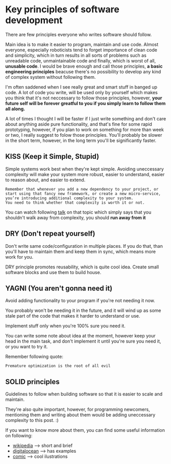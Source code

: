 # Key principles of software development 

There are few principles everyone who writes software should follow. 

Main idea is to make it easier to program, maintain and use code. Almost everyone, especially 
roboticists tend to forget importance of clean code and simplicity, which in turn results 
in all sorts of problems such as unreadable code, unmaintainable code and finally, which 
is worst of all, **unusable code**. I would be brave enough and call those principles, 
**a basic engineering principles** beacuse there's no possibility to develop 
any kind of complex system without following them. 

I'm often saddened when I see really great and smart stuff in banged up code. A lot of 
code you write, will be used only by yourself which makes you think that it's not 
neccessary to follow those principles, however, **your future self will be forever greatful 
to you if you simply learn to follow them all along.**

A lot of times I thought I will be faster if I just write something and don't care 
about anything aside pure functionality, and that's fine for some rapid prototyping, 
however, if you plan to work on something for more than week or two, I really 
suggest to folow those principles. You'll probably be slower in the short term, 
however, in the long term you'll be significantly faster. 

## KISS (Keep it Simple, Stupid) 

Simple systems work best when they're kept simple. Avoiding uneccessary complexity 
will make your system more robust, easier to understand, easier to reason about, and easier to extend. 

```
Remember that whenever you add a new dependency to your project, or start using that fancy new framework, or create a new micro-service, you’re introducing additional complexity to your system. 
You need to think whether that complexity is worth it or not.
```

You can watch following [talk](https://www.callicoder.com/software-development-principles/) on that topic which 
simply says that you shouldn't walk away from complexity, you should **run away from it** 


## DRY (Don't repeat yourself) 

Don't write same code/configuration in multiple places. If you do that, than you'll have to maintain them and keep them in 
sync, which means more work for you. 

DRY principle promotes reusability, which is quite cool idea. Create small software blocks and use them to build 
house. 

## YAGNI (You aren't gonna need it) 

Avoid adding functionality to your program if you're not needing it now. 

You probably won't be needing it in the future, and it will wind up as some stale part of the 
code that makes it harder to understand or use. 

Implement stuff only when you're 100% sure you need it. 

You can write some note about idea at the moment, however keep your head in the main task, and 
don't implement it until you're sure you need it, or you want to try it. 

Remember following quote: 

```
Premature optimization is the root of all evil
```

## SOLID principles 

Guidelines to follow when building software so that it is easier to scale and maintain. 

They're also quite important, however, for programming newcomers, mentioning them and writing about them would be 
adding uneccessary complexity to this post. :)

If you want to know more about them, 
you can find some useful information on following: 
 * [wikipedia](https://en.wikipedia.org/wiki/SOLID) --> short and brief
 * [digitalocean](https://www.digitalocean.com/community/conceptual_articles/s-o-l-i-d-the-first-five-principles-of-object-oriented-design) --> has examples  
 * [comic](https://medium.com/backticks-tildes/the-s-o-l-i-d-principles-in-pictures-b34ce2f1e898) --> cool ilustrations 
